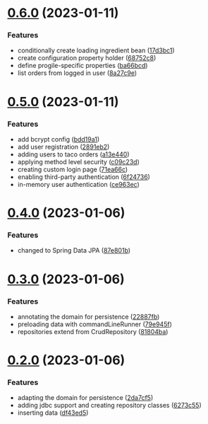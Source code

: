 # [0.6.0](https://github.com/DiegoSalas27/Spring-In-Action/compare/v0.5.0...v0.6.0) (2023-01-11)


### Features

* conditionally create loading ingredient bean ([17d3bc1](https://github.com/DiegoSalas27/Spring-In-Action/commit/17d3bc177e403159c9ed55ba4dee8d685d261c99))
* create configuration property holder ([68752c8](https://github.com/DiegoSalas27/Spring-In-Action/commit/68752c8ec3906b15c248bee86f03ce434ea49280))
* define progile-specific properties ([ba66bcd](https://github.com/DiegoSalas27/Spring-In-Action/commit/ba66bcd85e5427bf01a12a128784c8c9917ad6ad))
* list orders from logged in user ([8a27c9e](https://github.com/DiegoSalas27/Spring-In-Action/commit/8a27c9eb7aeab8754405921ebeeef2f16f469b01))



# [0.5.0](https://github.com/DiegoSalas27/Spring-In-Action/compare/v0.4.0...v0.5.0) (2023-01-11)


### Features

* add bcrypt config ([bdd19a1](https://github.com/DiegoSalas27/Spring-In-Action/commit/bdd19a19d310fd736c094901c1ca649f145c85c2))
* add user registration ([2891eb2](https://github.com/DiegoSalas27/Spring-In-Action/commit/2891eb20f79cb35244339932dbc9581171e72197))
* adding users to taco orders ([a13e440](https://github.com/DiegoSalas27/Spring-In-Action/commit/a13e44012ee69cf1986155ee7abb11407ccb7aa6))
* applying method level security ([c09c23d](https://github.com/DiegoSalas27/Spring-In-Action/commit/c09c23dcb20fbece80a1065d4290f05e62c4e5fa))
* creating custom login page ([71ea66c](https://github.com/DiegoSalas27/Spring-In-Action/commit/71ea66c7b3f1d679f24577ea8fe6fa5fb0966d7c))
* enabling third-party authentication ([6f24736](https://github.com/DiegoSalas27/Spring-In-Action/commit/6f24736d2565c2bc3ab866e1822d4bc6b6fb9a2c))
* in-memory user authentication ([ce963ec](https://github.com/DiegoSalas27/Spring-In-Action/commit/ce963ecdf7bd2c55e7e738e8a761ad990aa30958))



# [0.4.0](https://github.com/DiegoSalas27/Spring-In-Action/compare/v0.3.0...v0.4.0) (2023-01-06)


### Features

* changed to Spring Data JPA ([87e801b](https://github.com/DiegoSalas27/Spring-In-Action/commit/87e801b90dd82da7cf312473da8823c916e79ecd))



# [0.3.0](https://github.com/DiegoSalas27/Spring-In-Action/compare/v0.2.0...v0.3.0) (2023-01-06)


### Features

* annotating the domain for persistence ([22887fb](https://github.com/DiegoSalas27/Spring-In-Action/commit/22887fba2f56e71f8be12651bf9377746dc75839))
* preloading data with commandLineRunner ([79e945f](https://github.com/DiegoSalas27/Spring-In-Action/commit/79e945f4a9954a789d90261334eae2d8b40adc32))
* repositories extend from CrudRepository ([81804ba](https://github.com/DiegoSalas27/Spring-In-Action/commit/81804ba20a1a29b8bdc58f9cd6cfca254285d96a))



# [0.2.0](https://github.com/DiegoSalas27/Spring-In-Action/compare/v0.1.0...v0.2.0) (2023-01-06)


### Features

* adapting the domain for persistence ([2da7cf5](https://github.com/DiegoSalas27/Spring-In-Action/commit/2da7cf5b3dd06de9af7fc200c998ece4b368fd88))
* adding jdbc support and creating repository classes ([6273c55](https://github.com/DiegoSalas27/Spring-In-Action/commit/6273c550a9e95f2baeb241d1cdf3ec82be99dd97))
* inserting data ([df43ed5](https://github.com/DiegoSalas27/Spring-In-Action/commit/df43ed51b2ed94b0013106a11ba4febd1bc23c7c))




